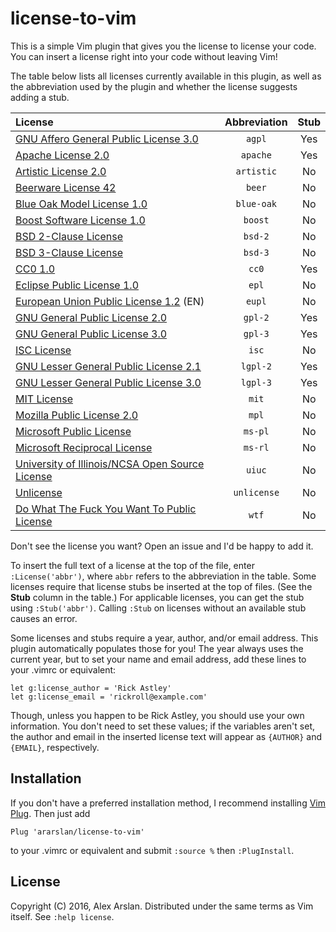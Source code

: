 # license-to-vim

This is a simple Vim plugin that gives you the license to license your code.
You can insert a license right into your code without leaving Vim!

The table below lists all licenses currently available in this plugin, as well as the abbreviation used by the plugin and whether the license suggests adding a stub.

| License | Abbreviation | Stub |
|:----------------------------------------------------------------------------------|:----------:|:---:|
| [GNU Affero General Public License 3.0](https://opensource.org/licenses/AGPL-3.0) | `agpl`     | Yes |
| [Apache License 2.0](https://opensource.org/licenses/Apache-2.0)                  | `apache`   | Yes |
| [Artistic License 2.0](https://opensource.org/licenses/Artistic-2.0)              | `artistic` | No  |
| [Beerware License 42](https://people.freebsd.org/~phk/)                           | `beer`     | No  |
| [Blue Oak Model License 1.0](https://blueoakcouncil.org/license/1.0.0)            | `blue-oak` | No  |
| [Boost Software License 1.0](https://opensource.org/licenses/BSL-1.0)             | `boost`    | No  |
| [BSD 2-Clause License](https://opensource.org/licenses/BSD-2-Clause)              | `bsd-2`    | No  |
| [BSD 3-Clause License](https://opensource.org/licenses/BSD-3-Clause)              | `bsd-3`    | No  |
| [CC0 1.0](https://creativecommons.org/publicdomain/zero/1.0)                      | `cc0`      | Yes |
| [Eclipse Public License 1.0](https://opensource.org/licenses/EPL-1.0)             | `epl`      | No  |
| [European Union Public License 1.2](https://joinup.ec.europa.eu/collection/eupl/eupl-text-11-12) (EN) | `eupl` | No |
| [GNU General Public License 2.0](https://opensource.org/licenses/GPL-2.0)         | `gpl-2`    | Yes |
| [GNU General Public License 3.0](https://opensource.org/licenses/GPL-3.0)         | `gpl-3`    | Yes |
| [ISC License](https://opensource.org/licenses/ISC)                                | `isc`      | No  |
| [GNU Lesser General Public License 2.1](https://opensource.org/licenses/LGPL-2.1) | `lgpl-2`   | Yes |
| [GNU Lesser General Public License 3.0](https://opensource.org/licenses/LGPL-3.0) | `lgpl-3`   | Yes |
| [MIT License](https://opensource.org/licenses/MIT)                                | `mit`      | No  |
| [Mozilla Public License 2.0](https://opensource.org/licenses/MPL-2.0)             | `mpl`      | No  |
| [Microsoft Public License](https://opensource.org/licenses/MS-PL)                 | `ms-pl`    | No  |
| [Microsoft Reciprocal License](https://opensource.org/licenses/MS-RL)             | `ms-rl`    | No  |
| [University of Illinois/NCSA Open Source License](https://opensource.org/licenses/NCSA) | `uiuc` | No |
| [Unlicense](http://unlicense.org)                                                 | `unlicense` | No  |
| [Do What The Fuck You Want To Public License](http://www.wtfpl.net)               | `wtf`      | No  |

Don't see the license you want?
Open an issue and I'd be happy to add it.

To insert the full text of a license at the top of the file, enter `:License('abbr')`, where `abbr` refers to the abbreviation in the table.
Some licenses require that license stubs be inserted at the top of files.
(See the **Stub** column in the table.)
For applicable licenses, you can get the stub using `:Stub('abbr')`.
Calling `:Stub` on licenses without an available stub causes an error.

Some licenses and stubs require a year, author, and/or email address.
This plugin automatically populates those for you!
The year always uses the current year, but to set your name and email address, add these lines to your .vimrc or equivalent:

```VimL
let g:license_author = 'Rick Astley'
let g:license_email = 'rickroll@example.com'
```

Though, unless you happen to be Rick Astley, you should use your own information.
You don't need to set these values; if the variables aren't set, the author and email in the inserted license text will appear as `{AUTHOR}` and `{EMAIL}`, respectively.

## Installation

If you don't have a preferred installation method, I recommend installing [Vim Plug](https://github.com/junegunn/vim-plug).
Then just add

```VimL
Plug 'ararslan/license-to-vim'
```

to your .vimrc or equivalent and submit `:source %` then `:PlugInstall`.

## License

Copyright (C) 2016, Alex Arslan. Distributed under the same terms as Vim itself. See `:help license`.
